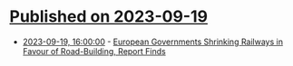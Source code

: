 # [Published on 2023-09-19](index.md)

* [2023-09-19, 16:00:00](https://tech.slashdot.org/story/23/09/19/1458233/european-governments-shrinking-railways-in-favour-of-road-building-report-finds?utm_source=rss1.0mainlinkanon&utm_medium=feed) - [European Governments Shrinking Railways in Favour of Road-Building, Report Finds](https://tech.slashdot.org/story/23/09/19/1458233/european-governments-shrinking-railways-in-favour-of-road-building-report-finds?utm_source=rss1.0mainlinkanon&utm_medium=feed)
